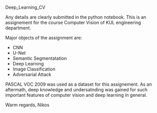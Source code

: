 Deep_Learning_CV

Any details are clearly submitted in the python notebook. This is an assignement for the course Computer Vision of KUL engineering department.

Major objects of the assignment are:

- CNN
- U-Net
- Semantic Segmentatation
- Deep Learning
- Image Classification
- Adversarial Attack

PASCAL VOC 2009 was used as a dataset for this assignement. As an aftermath, deep knowledge and undersatnding was gained for such important features of computer vision and deep learning in general.

Warm regards, Nikos
